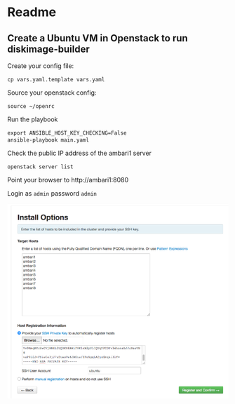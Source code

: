 # Readme

## Create a Ubuntu VM in Openstack to run diskimage-builder

Create your config file:

```
cp vars.yaml.template vars.yaml
```

Source your openstack config:

```
source ~/openrc
```

Run the playbook

```
export ANSIBLE_HOST_KEY_CHECKING=False
ansible-playbook main.yaml
```
Check the public IP address of the ambari1 server

```
openstack server list
```

Point your browser to http://ambari1:8080

Login as `admin` password `admin`

![Install Options Screen](docs/ambari1.tiff)
